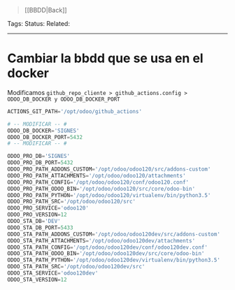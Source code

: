 > [[BBDD|Back]]

Tags: 
Status: 
Related: 

___

# Cambiar la bbdd que se usa en el docker

Modificamos `github_repo_cliente > github_actions.config > ODOO_DB_DOCKER y ODOO_DB_DOCKER_PORT`

```python
ACTIONS_GIT_PATH='/opt/odoo/github_actions'  

# -- MODIFICAR -- #
ODOO_DB_DOCKER='SIGNES'  
ODOO_DB_DOCKER_PORT=5432
# -- MODIFICAR -- #

ODOO_PRO_DB='SIGNES'  
ODOO_PRO_DB_PORT=5432  
ODOO_PRO_PATH_ADDONS_CUSTOM='/opt/odoo/odoo120/src/addons-custom'  
ODOO_PRO_PATH_ATTACHMENTS='/opt/odoo/odoo120/attachments'  
ODOO_PRO_PATH_CONFIG='/opt/odoo/odoo120/conf/odoo120.conf'  
ODOO_PRO_PATH_ODOO_BIN='/opt/odoo/odoo120/src/core/odoo-bin'  
ODOO_PRO_PATH_PYTHON='/opt/odoo/odoo120/virtualenv/bin/python3.5'  
ODOO_PRO_PATH_SRC='/opt/odoo/odoo120/src'  
ODOO_PRO_SERVICE='odoo120'  
ODOO_PRO_VERSION=12  
ODOO_STA_DB='DEV'  
ODOO_STA_DB_PORT=5433  
ODOO_STA_PATH_ADDONS_CUSTOM='/opt/odoo/odoo120dev/src/addons-custom'  
ODOO_STA_PATH_ATTACHMENTS='/opt/odoo/odoo120dev/attachments'  
ODOO_STA_PATH_CONFIG='/opt/odoo/odoo120dev/conf/odoo120dev.conf'  
ODOO_STA_PATH_ODOO_BIN='/opt/odoo/odoo120dev/src/core/odoo-bin'  
ODOO_STA_PATH_PYTHON='/opt/odoo/odoo120dev/virtualenv/bin/python3.5'  
ODOO_STA_PATH_SRC='/opt/odoo/odoo120dev/src'  
ODOO_STA_SERVICE='odoo120dev'  
ODOO_STA_VERSION=12
```